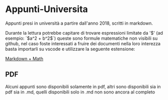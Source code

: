 # Appunti-Universita

Appunti presi in università a partire dall'anno 2018, scritti in markdown.

Durante la lettura potrebbe capitare di trovare espressioni limitate da '$' (ad esempio: `$a^2 + b^2$`) queste sono formule matematiche non visibili su github, nel caso foste interessati a fruire dei documenti nella loro interezza basta importarli su vscode e utilizzare la seguente estensione:

[Markdown + Math](https://marketplace.visualstudio.com/items?itemName=goessner.mdmath)

## PDF

Alcuni appunti sono disponibili solamente in pdf, altri sono disponibili sia in pdf sia in .md, quelli disponibili solo in .md non sono ancora al completo

